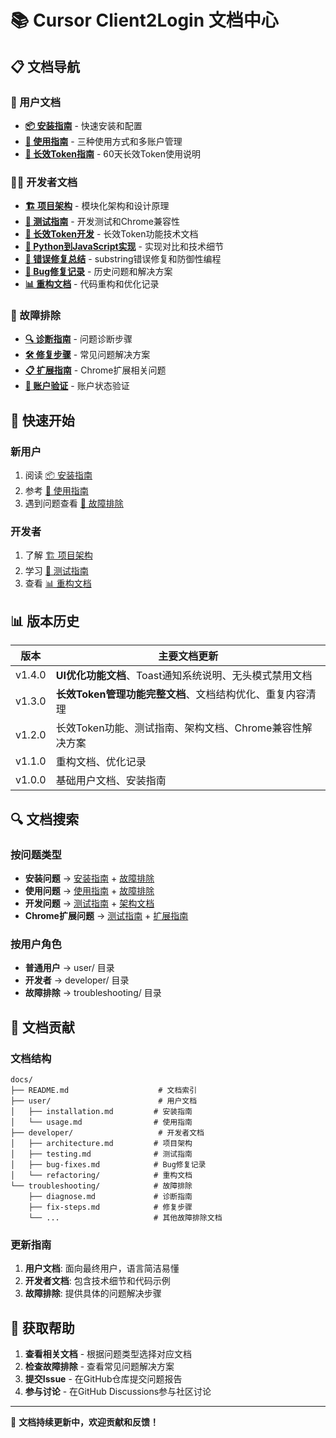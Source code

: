 # 📚 Cursor Client2Login 文档中心

## 📋 文档导航

### 👥 用户文档
- **[📦 安装指南](user/installation.md)** - 快速安装和配置
- **[🎯 使用指南](user/usage.md)** - 三种使用方式和多账户管理
- **[🔐 长效Token指南](user/long-term-token-guide.md)** - 60天长效Token使用说明

### 👨‍💻 开发者文档
- **[🏗️ 项目架构](developer/architecture.md)** - 模块化架构和设计原理
- **[🧪 测试指南](developer/testing.md)** - 开发测试和Chrome兼容性
- **[🔐 长效Token开发](developer/long-term-token.md)** - 长效Token功能技术文档
- **[🔄 Python到JavaScript实现](developer/python-to-javascript-implementation.md)** - 实现对比和技术细节
- **[🐛 错误修复总结](developer/ERROR_FIX_SUMMARY.md)** - substring错误修复和防御性编程
- **[🐛 Bug修复记录](developer/bug-fixes.md)** - 历史问题和解决方案
- **[📊 重构文档](developer/refactoring/)** - 代码重构和优化记录

### 🔧 故障排除
- **[🔍 诊断指南](troubleshooting/diagnose.md)** - 问题诊断步骤
- **[🛠️ 修复步骤](troubleshooting/fix-steps.md)** - 常见问题解决方案
- **[📋 扩展指南](troubleshooting/EXTENSION_GUIDE.md)** - Chrome扩展相关问题
- **[👤 账户验证](troubleshooting/ACCOUNT_STATUS_VALIDATION.md)** - 账户状态验证

## 🚀 快速开始

### 新用户
1. 阅读 [📦 安装指南](user/installation.md)
2. 参考 [🎯 使用指南](user/usage.md)
3. 遇到问题查看 [🔧 故障排除](troubleshooting/)

### 开发者
1. 了解 [🏗️ 项目架构](developer/architecture.md)
2. 学习 [🧪 测试指南](developer/testing.md)
3. 查看 [📊 重构文档](developer/refactoring/)

## 📊 版本历史

| 版本 | 主要文档更新 |
|------|-------------|
| v1.4.0 | **UI优化功能文档**、Toast通知系统说明、无头模式禁用文档 |
| v1.3.0 | **长效Token管理功能完整文档**、文档结构优化、重复内容清理 |
| v1.2.0 | 长效Token功能、测试指南、架构文档、Chrome兼容性解决方案 |
| v1.1.0 | 重构文档、优化记录 |
| v1.0.0 | 基础用户文档、安装指南 |

## 🔍 文档搜索

### 按问题类型
- **安装问题** → [安装指南](user/installation.md) + [故障排除](troubleshooting/)
- **使用问题** → [使用指南](user/usage.md) + [故障排除](troubleshooting/)
- **开发问题** → [测试指南](developer/testing.md) + [架构文档](developer/architecture.md)
- **Chrome扩展问题** → [测试指南](developer/testing.md) + [扩展指南](troubleshooting/EXTENSION_GUIDE.md)

### 按用户角色
- **普通用户** → user/ 目录
- **开发者** → developer/ 目录
- **故障排除** → troubleshooting/ 目录

## 📝 文档贡献

### 文档结构
```
docs/
├── README.md                    # 文档索引
├── user/                        # 用户文档
│   ├── installation.md         # 安装指南
│   └── usage.md                # 使用指南
├── developer/                   # 开发者文档
│   ├── architecture.md         # 项目架构
│   ├── testing.md              # 测试指南
│   ├── bug-fixes.md            # Bug修复记录
│   └── refactoring/            # 重构文档
└── troubleshooting/            # 故障排除
    ├── diagnose.md             # 诊断指南
    ├── fix-steps.md            # 修复步骤
    └── ...                     # 其他故障排除文档
```

### 更新指南
1. **用户文档**: 面向最终用户，语言简洁易懂
2. **开发者文档**: 包含技术细节和代码示例
3. **故障排除**: 提供具体的问题解决步骤

## 🤝 获取帮助

1. **查看相关文档** - 根据问题类型选择对应文档
2. **检查故障排除** - 查看常见问题解决方案
3. **提交Issue** - 在GitHub仓库提交问题报告
4. **参与讨论** - 在GitHub Discussions参与社区讨论

---

📖 **文档持续更新中，欢迎贡献和反馈！**
